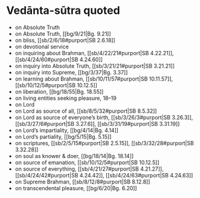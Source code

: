 # Vedānta-sūtra quoted

* on Absolute Truth 
* on Absolute Truth, [[bg/9/21|Bg. 9.21]]
* on bliss, [[sb/2/6/18#purport|SB 2.6.18]]
* on devotional service 
* on inquiring about Brahman, [[sb/4/22/21#purport|SB 4.22.21]], [[sb/4/24/60#purport|SB 4.24.60]]
* on inquiry into Absolute Truth, [[sb/3/21/21#purport|SB 3.21.21]]
* on inquiry into Supreme, [[bg/3/37|Bg. 3.37]]
* on learning about Brahman, [[sb/10/11/57#purport|SB 10.11.57]], [[sb/10/12/5#purport|SB 10.12.5]]
* on liberation, [[bg/18/55|Bg. 18.55]]
* on living entities seeking pleasure, 18–19 
* on Lord 
* on Lord as source of all, [[sb/8/5/32#purport|SB 8.5.32]]
* on Lord as source of everyone’s birth, [[sb/3/26/3#purport|SB 3.26.3]], [[sb/3/27/6#purport|SB 3.27.6]], [[sb/3/31/19#purport|SB 3.31.19]]
* on Lord’s impartiality, [[bg/4/14|Bg. 4.14]]
* on Lord’s partiality, [[bg/5/15|Bg. 5.15]]
* on scriptures, [[sb/2/5/15#purport|SB 2.5.15]], [[sb/3/32/28#purport|SB 3.32.28]]
* on soul as knower & doer, [[bg/18/14|Bg. 18.14]]
* on source of emanation, [[sb/10/12/5#purport|SB 10.12.5]]
* on source of everything, [[sb/4/21/27#purport|SB 4.21.27]], [[sb/4/24/42#purport|SB 4.24.42]], [[sb/4/24/63#purport|SB 4.24.63]]
* on Supreme Brahman, [[sb/8/12/8#purport|SB 8.12.8]]
* on transcendental pleasure, [[bg/6/20|Bg. 6.20]]
